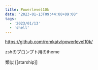 ```yaml
---
title: Powerlevel10k
date: "2023-01-13T09:44:00+09:00"
tags:
  - '2023/01/13'
  - 'shell'
---
```


https://github.com/romkatv/powerlevel10k/

zshのプロンプト用のtheme

類似
[[starship]]
